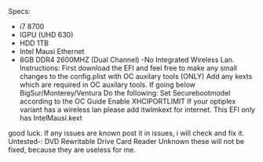 Specs:
- i7 8700
- IGPU (UHD 630)
- HDD 1TB
- Intel Mausi Ethernet
- 8GB DDR4 2600MHZ (Dual Channel)
-No Integrated Wireless Lan.
Instructions:
First download the EFI and feel free to make any small changes to the config.plist with OC auxilary tools (ONLY)
Add any kexts which are required in OC auxilary tools. If going below BigSur/Monterey/Ventura Do the following:
Set Securebootmodel according to the OC Guide
Enable XHCIPORTLIMIT
If your optiplex variant has a wireless lan please add itwlmkext for internet. This EFI only has IntelMausi.kext

good luck. If any issues are known post it in issues, i will check and fix it.
Untested-:
DVD Rewritable Drive
Card Reader Unknown
these will not be fixed, because they are useless for me.
